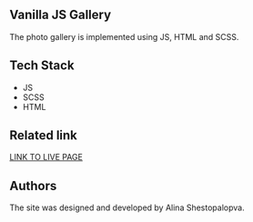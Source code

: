 ## Vanilla JS Gallery
The photo gallery is implemented using JS, HTML and SCSS. 

## Tech Stack
- JS
- SCSS
- HTML

## Related link

[LINK TO LIVE PAGE](https://alinas13.github.io/gallery/)

## Authors

The site was designed and developed by Alina Shestopalopva.
